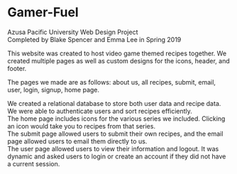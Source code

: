 # Gamer-Fuel
Azusa Pacific University Web Design Project\
Completed by Blake Spencer and Emma Lee in Spring 2019

This website was created to host video game themed recipes together. 
We created multiple pages as well as custom designs for the icons, header, and footer. 

The pages we made are as follows: about us, all recipes, submit, email, user, login, signup, home page.

We created a relational database to store both user data and recipe data. We were able to authenticate users and sort recipes efficiently.\
The home page includes icons for the various series we included. Clicking an icon would take you to recipes from that series.\
The submit page allowed users to submit their own recipes, and the email page allowed users to email them directly to us.\
The user page allowed users to view their information and logout. It was dynamic and asked users to login or create an account if they did not have a current session. 

